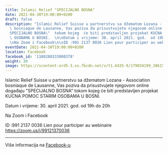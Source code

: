 ```yaml
---
title: Islamic Relief "SPECIJALNO BOSNA"
date: 2021-04-30T19:00:00+0200
draft: false
description: "Islamic Relief Suisse u partnerstvu sa džematom Lozana - Association\
  \ bosniaque de Lausanne, Vas poziva da prisustvujete njegovom online događaju \"\
  SPECIJALNO BOSNA\"  tokom kojeg  će biti predstavljen projekat KUCNA POMOC  STARIM\
  \ OSOBAMA U BOSNI.  \n\nDatum i vrijeme: 30. april 2021. god.  od 19h do 20h  \n\
  \nNa Zoom i Facebook\n\nID :991 2137 0036 Lien pour participer au webinaire https://zoom.us/j/99121370036"
eventDate: 2021-04-30T19:00:00+0200
location: Facebook
facebook_id: '1108288333008378'
weight: 30
image: https://scontent-ord5-3.xx.fbcdn.net/v/t1.6435-9/179034199_3861536210608836_3937081865507227599_n.jpg?_nc_cat=106&ccb=1-7&_nc_sid=9e60e4&_nc_ohc=Gp4Hn8fYswQQ7kNvwHLGgHf&_nc_oc=AdlOT1_e2tcSWaXwmRhAgW1dWNry17sdV95ZHZ3s_qVcF3hfkPEXoe2AINp4Bs1PJW8&_nc_zt=23&_nc_ht=scontent-ord5-3.xx&edm=ABTKTjYEAAAA&_nc_gid=Ds21akcLhsPlO_3YuOR-mA&oh=00_AfX1Ppv2UiorJWlr2DOlSsvLOUBdCzSMCvA1JE60PrcJxA&oe=68D5DEBB
---
```


Islamic Relief Suisse u partnerstvu sa džematom Lozana - Association bosniaque de Lausanne, Vas poziva da prisustvujete njegovom online događaju "SPECIJALNO BOSNA"  tokom kojeg  će biti predstavljen projekat KUCNA POMOC  STARIM OSOBAMA U BOSNI.  

Datum i vrijeme: 30. april 2021. god.  od 19h do 20h  

Na Zoom i Facebook

ID :991 2137 0036 Lien pour participer au webinaire https://zoom.us/j/99121370036

---

Više informacija na [Facebook-u](https://facebook.com/events/1108288333008378)